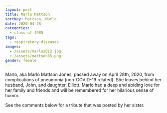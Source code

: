 ```yaml
---
layout: post
title: Marlo Mattson
sortKey: Mattson, Marlo
date: 2020-04-28
categories:
  - class-of-1985
tags:
  - respiratory-diseases
images:
  - /assets/marlo2012.jpg
  - /assets/mattson85.png
gender: female
---
```


Marlo, aka Marlo Mattson Jones, passed away on April 28th, 2020, from complications of pneumonia (non-COVID-19 related). She leaves behind her husband, John, and daughter, Elliott. Marlo had a deep and abiding love for her family and friends and will be remembered for her hilarious sense of humor.

See the comments below for a tribute that was posted by her sister.
